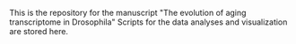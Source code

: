 This is the repository for the manuscript "The evolution of aging transcriptome in Drosophila"
Scripts for the data analyses and visualization are stored here.
